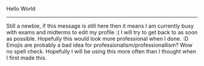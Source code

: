 Hello World
______________
Still a newbie, if this message is still here then it means I am currently busy with exams and midterms to edit my profile :(
I will try to get back to as soon as possible.
Hopefully this would look more professional when I done. :D
Emojis are probably a bad idea for professionalism/professionallism? Wow no spell check.
Hopefully I will be using this more often than I thought when I first made this.
